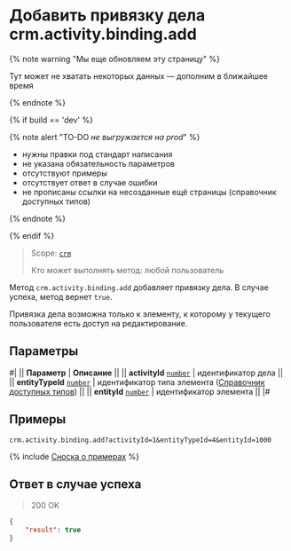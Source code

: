 # Добавить привязку дела crm.activity.binding.add

{% note warning "Мы еще обновляем эту страницу" %}

Тут может не хватать некоторых данных — дополним в ближайшее время

{% endnote %}

{% if build == 'dev' %}

{% note alert "TO-DO _не выгружается на prod_" %}

- нужны правки под стандарт написания
- не указана обязательность параметров
- отсутствуют примеры
- отсутствует ответ в случае ошибки
- не прописаны ссылки на несозданные ещё страницы (справочник доступных типов)

{% endnote %}

{% endif %}

> Scope: [`crm`](../../../../scopes/permissions.md)
>
> Кто может выполнять метод: любой пользователь

Метод `crm.activity.binding.add` добавляет привязку дела. В случае успеха, метод вернет `true`.

Привязка дела возможна только к элементу, к которому у текущего пользователя есть доступ на редактирование.

## Параметры

#|
|| **Параметр** | **Описание** ||
|| **activityId**
[`number`](../../../../data-types.md) | идентификатор дела ||
|| **entityTypeId**
[`number`](../../../../data-types.md) | идентификатор типа элемента ([Справочник доступных типов](.)) ||
|| **entityId**
[`number`](../../../../data-types.md) | идентификатор элемента ||
|#

## Примеры

```http
crm.activity.binding.add?activityId=1&entityTypeId=4&entityId=1000
```

{% include [Сноска о примерах](../../../../../_includes/examples.md) %}

## Ответ в случае успеха

> 200 OK
```json
{
    "result": true
}
```